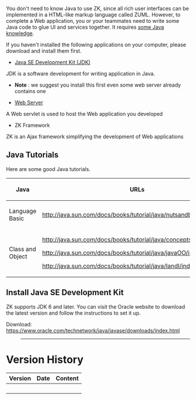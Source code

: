 You don't need to know Java to use ZK, since all rich user interfaces
can be implemented in a HTML-like markup language called ZUML. However,
to complete a Web application, you or your teammates need to write some
Java code to glue UI and services together. It requires [some Java
knowledge](#Java_Tutorials).

If you haven't installed the following applications on your computer,
please download and install them first.

- [Java SE Development Kit
  (JDK)](#Install_Java_SE_Development_Kit)

  
JDK is a software development for writing application in Java.

- **Note** : we suggest you install this first even some web server
  already contains one

- [Web Server](ZK_Installation_Guide/Setting_up_Servers)

  
A Web servlet is used to host the Web application you developed

- ZK Framework

  
ZK is an Ajax framework simplifying the development of Web applications

## Java Tutorials

Here are some good Java tutorials.

<table>
<thead>
<tr class="header">
<th><center>
<p>Java</p>
</center></th>
<th><center>
<p>URLs</p>
</center></th>
</tr>
</thead>
<tbody>
<tr class="odd">
<td><p>Language Basic</p></td>
<td><p><a
href="http://java.sun.com/docs/books/tutorial/java/nutsandbolts/index.html"><span>http://java.sun.com/docs/books/tutorial/java/nutsandbolts/index.html</span></a></p></td>
</tr>
<tr class="even">
<td><p>Class and Object</p></td>
<td><p><a
href="http://java.sun.com/docs/books/tutorial/java/concepts/index.html"><span>http://java.sun.com/docs/books/tutorial/java/concepts/index.html</span></a></p>
<p><a
href="http://java.sun.com/docs/books/tutorial/java/javaOO/index.html"><span>http://java.sun.com/docs/books/tutorial/java/javaOO/index.html</span></a></p>
<p><a
href="http://java.sun.com/docs/books/tutorial/java/IandI/index.html"><span>http://java.sun.com/docs/books/tutorial/java/IandI/index.html</span></a></p></td>
</tr>
</tbody>
</table>

## Install Java SE Development Kit

ZK supports JDK 6 and later. You can visit the Oracle website to
download the latest version and follow the instructions to set it up.

  
Download:
<https://www.oracle.com/technetwork/java/javase/downloads/index.html>

> ------------------------------------------------------------------------
>
> <references/>

# Version History

| Version | Date | Content |
|---------|------|---------|
|         |      |         |
